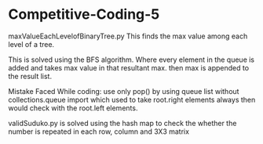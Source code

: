 # Competitive-Coding-5

maxValueEachLevelofBinaryTree.py
This finds the max value among each level of a tree.

This is solved using the BFS algorithm. Where every element in the queue is added and takes max value in that resultant max. 
then max is appended to the result list.

Mistake Faced While coding:
use only pop() by using queue list without collections.queue import which used to take root.right elements always then would check with the root.left elements.

validSuduko.py 
is solved using the hash map to check the whether the number is repeated in each row, column and 3X3 matrix
